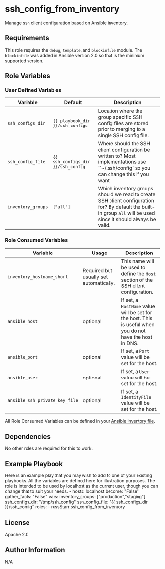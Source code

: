 ssh_config_from_inventory
=========

Manage ssh client configuration based on Ansible inventory.

Requirements
------------

This role requires the `debug`, `template`, and `blockinfile` module. The `blockinfile` was added in Ansible version 2.0 so that is the minimum supported version.

Role Variables
--------------

### User Defined Variables

|Variable|Default|Description|
|---|---|---|
| `ssh_configs_dir` | `{{ playbook_dir }}/ssh_configs` | Location where the group specific SSH config files are stored prior to merging to a single SSH config file. |
| `ssh_config_file` | `{{ ssh_configs_dir }}/ssh_config` | Where should the SSH client configuration be written to? Most implementations use ``~/.ssh/config` so you can change this if you want. |
| `inventory_groups` | `["all"]` | Which inventory groups should we read to create SSH client configuration for? By default the built-in group `all` will be used since it should always be valid. |

### Role Consumed Variables
|Variable|Usage|Description|
|---|---|---|
|`inventory_hostname_short`|Required but usually set automatically.|This name will be used to define the `Host` section of the SSH client configuration.|
|`ansible_host`|optional|If set, a `HostName` value will be set for the host. This is useful when you do not have the host in DNS.|
|`ansible_port`|optional|If set, a `Port` value will be set for the host.|
|`ansible_user`|optional|If set, a `User` value will be set for the host.|
|`ansible_ssh_private_key_file`|optional|If set, a `IdentityFile` value will be set for the host.

All Role Consumed Variables can be defined in your [Ansible inventory file](http://docs.ansible.com/ansible/latest/intro_inventory.html).

Dependencies
------------

No other roles are required for this to work.

Example Playbook
----------------

Here is an example play that you may wish to add to one of your existing playbooks. All the variables are defined here for illustration purposes. The role is intended to be used by localhost as the current user, though you can change that to suit your needs.
    - hosts: localhost
      become: "False"
      gather_facts: "False"
      vars:
        inventory_groups: ["production","staging"]
        ssh_configs_dir: "/tmp/ssh_config"
        ssh_config_file: "{{ ssh_configs_dir }}/ssh_config"
      roles:
        - russStarr.ssh_config_from_inventory

License
-------

Apache 2.0

Author Information
------------------

N/A
